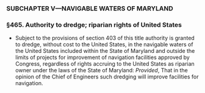### SUBCHAPTER V—NAVIGABLE WATERS OF MARYLAND

### §465. Authority to dredge; riparian rights of United States
* Subject to the provisions of section 403 of this title authority is granted to dredge, without cost to the United States, in the navigable waters of the United States included within the State of Maryland and outside the limits of projects for improvement of navigation facilities approved by Congress, regardless of rights accruing to the United States as riparian owner under the laws of the State of Maryland: _Provided_, That in the opinion of the Chief of Engineers such dredging will improve facilities for navigation.